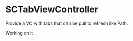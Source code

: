 SCTabViewController
===================

Provide a VC with tabs that can be pull to refresh like Path.


Working on it.

